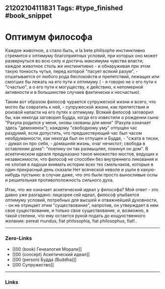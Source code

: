 21202104111831
Tags: #type_finished #book_snippet
---
# Оптимум философа

Каждое животное, а стало быть, и la bete philisophe инстинктивно стремится к оптимуму благоприятных условий, при которых оно может развернуться во всю силу и достичь максимума чувства власти; каждое животное столь же инстинктивно - и обнаруживая при этом такую тонкость чутья, перед которой "пасует всякий разум", - отшатывается от любого рода беспокойств и препятствий, лежащих или смогших бы лежать на его пути к оптимуму ( - я говорю не о его пути к "счастью", а о его пути к могуществу, к действию, к непомерной активности и в большинстве случаев фактически к несчастью). 

Таким вот образом философ чурается супружеской жизни и всего, что могло бы совратить к ней, - супружеской жизни, как препятствия и роковой напасти на его путях к оптимуму. Всякий философ заговорил бы, как некогда заговорил Будда, когда его известили о рождении сына: "Рахула родился у меня, оковы скованы для меня" (Рахула означает здесь "демоненок"); каждому "свободному уму" отпущен час раздумий, если допустить, что предшествующий час был часом необдуманности, как некогда был он отпущен и Будде, - "сжата в тиски, - думал он про себя, - домашняя жизнь, очаг нечистот; свобода в оставлении дома": "поелику он так размышлял, покинул он дом". В аскетическом идеале предуказано такое множество мостов, ведущих к независимости, что философ не способен без внутреннего ликования и не хлопая в ладоши внимать истории всех тех смельчаков, которые в один прекрасный день сказали Нет всяческой неволе и ушли в какую-нибудь пустыню: в случае даже, что это были просто выносливые ослы и решительная противоположность сильного духа. 

Итак, что же означает аскетический идеал у философа? Мой ответ - это давно уже разгадано: лицезрея сей идеал, философ улыбается оптимуму условий, потребных для высшей и отважнейшей духовности, - он не отрицает этим "существование", напротив, он утверждает в нем свое существование, и только свое существование, и, возможно, в такой степени, что ему остается рукой подать до кощунственного желания: pereat mundus, fiat philosophia, fiat philosophus, fiat!..

---
### Zero-Links
- [[00 (book) Генеалогия Морали]]
- [[00 (concept) Аскетический идеал]]
- [[00 (person) Будда (Buddha)]]
- [[00 Супружество]]
---
### Links